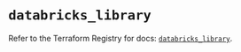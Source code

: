 # `databricks_library`

Refer to the Terraform Registry for docs: [`databricks_library`](https://registry.terraform.io/providers/databricks/databricks/1.34.0/docs/resources/library).
